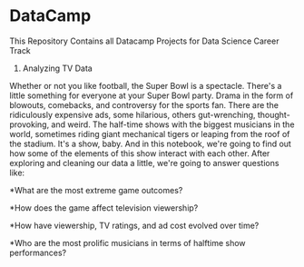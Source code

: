 # DataCamp
This Repository Contains all Datacamp Projects for Data Science Career Track

1. Analyzing TV Data

Whether or not you like football, the Super Bowl is a spectacle. There's a little something for everyone at your Super Bowl party. Drama in the form of blowouts, comebacks, and controversy for the sports fan. There are the ridiculously expensive ads, some hilarious, others gut-wrenching, thought-provoking, and weird. The half-time shows with the biggest musicians in the world, sometimes riding giant mechanical tigers or leaping from the roof of the stadium. It's a show, baby. And in this notebook, we're going to find out how some of the elements of this show interact with each other. After exploring and cleaning our data a little, we're going to answer questions like:

*What are the most extreme game outcomes?

*How does the game affect television viewership?

*How have viewership, TV ratings, and ad cost evolved over time?

*Who are the most prolific musicians in terms of halftime show performances?
